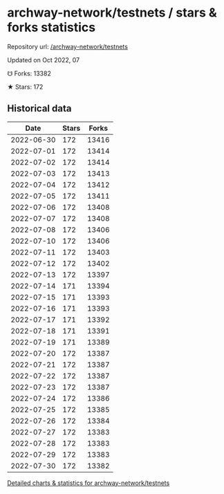 # archway-network/testnets / stars & forks statistics

Repository url: [/archway-network/testnets](https://github.com/archway-network/testnets)

Updated on Oct 2022, 07

☋ Forks: 13382

★ Stars: 172

## Historical data
| Date | Stars | Forks |
|------|-------|-------|
| 2022-06-30 | 172 | 13416 | 
| 2022-07-01 | 172 | 13414 | 
| 2022-07-02 | 172 | 13414 | 
| 2022-07-03 | 172 | 13413 | 
| 2022-07-04 | 172 | 13412 | 
| 2022-07-05 | 172 | 13411 | 
| 2022-07-06 | 172 | 13408 | 
| 2022-07-07 | 172 | 13408 | 
| 2022-07-08 | 172 | 13406 | 
| 2022-07-10 | 172 | 13406 | 
| 2022-07-11 | 172 | 13403 | 
| 2022-07-12 | 172 | 13402 | 
| 2022-07-13 | 172 | 13397 | 
| 2022-07-14 | 171 | 13394 | 
| 2022-07-15 | 171 | 13393 | 
| 2022-07-16 | 171 | 13393 | 
| 2022-07-17 | 171 | 13392 | 
| 2022-07-18 | 171 | 13391 | 
| 2022-07-19 | 171 | 13389 | 
| 2022-07-20 | 172 | 13387 | 
| 2022-07-21 | 172 | 13387 | 
| 2022-07-22 | 172 | 13387 | 
| 2022-07-23 | 172 | 13387 | 
| 2022-07-24 | 172 | 13386 | 
| 2022-07-25 | 172 | 13385 | 
| 2022-07-26 | 172 | 13384 | 
| 2022-07-27 | 172 | 13383 | 
| 2022-07-28 | 172 | 13383 | 
| 2022-07-29 | 172 | 13383 | 
| 2022-07-30 | 172 | 13382 | 


[Detailed charts & statistics for archway-network/testnets](https://reviewgithub.com/rep/archway-network/testnets)
